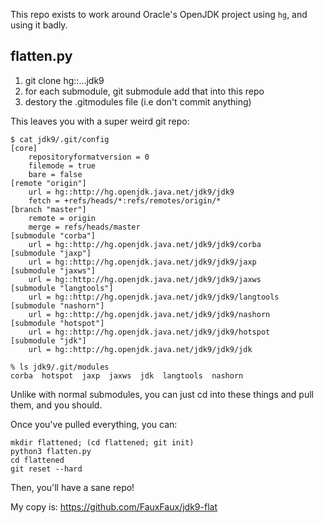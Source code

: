 This repo exists to work around Oracle's OpenJDK project using `hg`,
and using it badly.


flatten.py
---

 1. git clone hg::...jdk9
 2. for each submodule, git submodule add that into this repo
 3. destory the .gitmodules file (i.e don't commit anything)

This leaves you with a super weird git repo:

```
$ cat jdk9/.git/config
[core]
	repositoryformatversion = 0
	filemode = true
	bare = false
[remote "origin"]
	url = hg::http://hg.openjdk.java.net/jdk9/jdk9
	fetch = +refs/heads/*:refs/remotes/origin/*
[branch "master"]
	remote = origin
	merge = refs/heads/master
[submodule "corba"]
	url = hg::http://hg.openjdk.java.net/jdk9/jdk9/corba
[submodule "jaxp"]
	url = hg::http://hg.openjdk.java.net/jdk9/jdk9/jaxp
[submodule "jaxws"]
	url = hg::http://hg.openjdk.java.net/jdk9/jdk9/jaxws
[submodule "langtools"]
	url = hg::http://hg.openjdk.java.net/jdk9/jdk9/langtools
[submodule "nashorn"]
	url = hg::http://hg.openjdk.java.net/jdk9/jdk9/nashorn
[submodule "hotspot"]
	url = hg::http://hg.openjdk.java.net/jdk9/jdk9/hotspot
[submodule "jdk"]
	url = hg::http://hg.openjdk.java.net/jdk9/jdk9/jdk
```

```
% ls jdk9/.git/modules
corba  hotspot  jaxp  jaxws  jdk  langtools  nashorn
```

Unlike with normal submodules, you can just cd into these things
and pull them, and you should.

Once you've pulled everything, you can:

```
mkdir flattened; (cd flattened; git init)
python3 flatten.py
cd flattened
git reset --hard
```

Then, you'll have a sane repo!

My copy is: https://github.com/FauxFaux/jdk9-flat

